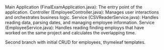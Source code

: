 Main Application (FinalExamApplication.java): The entry point of the application.
Controller (EmployeeController.java): Manages user interactions and orchestrates business logic.
Service (CSVReaderService.java): Handles reading data, parsing dates, and managing employee information.
Service (EmployeeService.java): Handles reading finding employys that have worked on the same project and calculates the overlapping time.

Second branch with initial CRUD for employees, thymeleaf templates.

